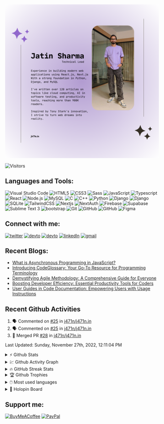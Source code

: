 ![Banner](/banner.png)



![Visitors](https://komarev.com/ghpvc/?username=j471n&label=Visitors&style=for-the-badge)
<!-- [![codechef](https://cp-logo.vercel.app/codechef/jatinsharma009)](https://www.codechef.com/users/jatinsharma009)
[![codeforces](https://cp-logo.vercel.app/codeforces/jatinsharma089659)](https://codeforces.com/profile/jatinsharma089659)
 -->

## Languages and Tools:

<p>
  <img title="Visual Studio Code" width="25px" src="https://cdn.jsdelivr.net/gh/devicons/devicon/icons/vscode/vscode-original.svg" />
  <img title="HTML5" width="25px" src="https://cdn.jsdelivr.net/gh/devicons/devicon/icons/html5/html5-original.svg" />
  <img title="CSS3" width="25px" src="https://cdn.jsdelivr.net/gh/devicons/devicon/icons/css3/css3-original.svg" />
  <img title="Sass" width="25px" src="https://cdn.jsdelivr.net/gh/devicons/devicon/icons/sass/sass-original.svg" />
  <img title="JavaScript" width="25px" src="https://cdn.jsdelivr.net/gh/devicons/devicon/icons/javascript/javascript-original.svg" />
  <img title="Typescript" width="25px" src="https://cdn.jsdelivr.net/gh/devicons/devicon/icons/typescript/typescript-original.svg" />
  <img title="React" width="25px" src="https://cdn.jsdelivr.net/gh/devicons/devicon/icons/react/react-original.svg" />
  <img title="Node.js" width="25px" src="https://cdn.jsdelivr.net/gh/devicons/devicon/icons/nodejs/nodejs-original.svg" />
  <img title="MySQL" width="25px" src="https://cdn.jsdelivr.net/gh/devicons/devicon/icons/mysql/mysql-original.svg" />
  <img title="C" width="25px" src="https://cdn.jsdelivr.net/gh/devicons/devicon/icons/c/c-original.svg" />
  <img title="C++" width="25px" src="https://cdn.jsdelivr.net/gh/devicons/devicon/icons/cplusplus/cplusplus-original.svg" />
  <img title="Python" width="25px" src="https://cdn.jsdelivr.net/gh/devicons/devicon/icons/python/python-original.svg" />
  <img title="Django" width="25px"  src="https://img.icons8.com/material-outlined/48/000000/django.png#gh-light-mode-only" />
  <img title="Django" width="25px"  src="https://img.icons8.com/material-outlined/48/ffffff/django.png#gh-dark-mode-only" />
  <img title="SQLite" width="25px"  src="https://cdn.jsdelivr.net/gh/devicons/devicon/icons/sqlite/sqlite-original.svg" />
  <img title="TailwindCSS" width="25px" src="https://cdn.jsdelivr.net/gh/devicons/devicon/icons/tailwindcss/tailwindcss-plain.svg" />
  <img title="Nextjs" width="25px" src="https://imgur.com/hPofQoP.png" />
  <img title="NextAuth" width="25px" src="https://next-auth.js.org/img/logo/logo-sm.png"/>
  <img title="Firebase" width="25px" src="https://i.imgur.com/ySmf4g5.png" />
  <img title="Supabase" width="25px" src="https://imgur.com/xgNKVQa.png" />                                         
  <img title="Sublime Text 3" width="25px" src="https://pbs.twimg.com/media/DJnkUqqVoAAFGQO.png" />                                       
  <img title="bootstrap" width="25px" src="https://img.icons8.com/color/48/000000/bootstrap.png"/>                    
  <img title="Git" width="25px" src="https://cdn.jsdelivr.net/gh/devicons/devicon/icons/git/git-original.svg" />
  <img title="GitHub" width="25px" src="https://user-images.githubusercontent.com/3369400/139448065-39a229ba-4b06-434b-bc67-616e2ed80c8f.png#gh-light-mode-only" />
  <img title="GitHub" width="25px" src="https://user-images.githubusercontent.com/3369400/139447912-e0f43f33-6d9f-45f8-be46-2df5bbc91289.png#gh-dark-mode-only" /> 
  <img title="Figma" width="25px" src="https://cdn.jsdelivr.net/gh/devicons/devicon/icons/figma/figma-original.svg" /> 
</p>


## Connect with me:

[![twitter](https://img.shields.io/badge/Twitter-1DA1F2?style=for-the-badge&logo=twitter&logoColor=white)](https://twitter.com/j471n_)
[![devto](https://img.shields.io/badge/dev.to-0A0A0A?style=for-the-badge&logo=devdotto&logoColor=white)](https://dev.to/j471n#gh-light-mode-only)
[![devto](https://img.shields.io/badge/dev.to-ffffff?style=for-the-badge&logo=devdotto&logoColor=black)](https://dev.to/j471n#gh-dark-mode-only)
[![linkedIn](https://img.shields.io/badge/LinkedIn-0077B5?style=for-the-badge&logo=linkedin&logoColor=white)](https://www.linkedin.com/in/j471n/)
[![gmail](https://img.shields.io/badge/Gmail-D14836?style=for-the-badge&logo=gmail&logoColor=white)](mailto:me@j471n.in)


## Recent Blogs:
<!-- Dev.to:START -->
- [What is Asynchronous Programming in JavaScript?](https://dev.to/devhots/what-is-asynchronous-programming-in-javascript-215k)
- [Introducing CodeGlossary: Your Go-To Resource for Programming Terminology](https://dev.to/j471n/introducing-codeglossary-your-go-to-resource-for-programming-terminology-22ml)
- [Demystifying Agile Methodology: A Comprehensive Guide for Everyone](https://dev.to/documatic/demystifying-agile-methodology-a-comprehensive-guide-for-everyone-119i)
- [Boosting Developer Efficiency: Essential Productivity Tools for Coders](https://dev.to/j471n/boosting-developer-efficiency-essential-productivity-tools-for-coders-1d5e)
- [User Guides in Code Documentation: Empowering Users with Usage Instructions](https://dev.to/documatic/user-guides-in-code-documentation-empowering-users-with-usage-instructions-3lmo)
<!-- Dev.to:END -->

## Recent Github Activities
<!--START_SECTION:activity-->
1. 🗣 Commented on [#25](https://github.com/j471n/j471n.in/issues/25#issuecomment-1717421825) in [j471n/j471n.in](https://github.com/j471n/j471n.in)
2. 🗣 Commented on [#25](https://github.com/j471n/j471n.in/issues/25#issuecomment-1717117782) in [j471n/j471n.in](https://github.com/j471n/j471n.in)
3. 🎉 Merged PR [#28](https://github.com/j471n/j471n.in/pull/28) in [j471n/j471n.in](https://github.com/j471n/j471n.in)
<!--END_SECTION:activity-->

<!--RECENT_ACTIVITY:last_update-->
Last Updated: Sunday, November 27th, 2022, 12:11:04 PM
<!--RECENT_ACTIVITY:last_update_end-->

<details>
  <summary>⚡ Github Stats</summary>
  <br>
  <img src="https://github-readme-stats.vercel.app/api?username=j471n&show_icons=true&theme=dark&hide_border=true" alt="Jatin's Github Stats" />
</details>

<details>
  <summary>💹 Github Activity Graph</summary>
  <br>
  <img src="https://github-readme-activity-graph.cyclic.app/graph?username=j471n&theme=react-dark" alt="Oops, something went wrong with Activity Graph" />
</details>

<details>
  <summary>🔥 GitHub Streak Stats</summary>
  <br>
  <img src="http://github-readme-streak-stats.herokuapp.com?user=j471n&theme=dark&hide_border=true&date_format=M%20j%5B%2C%20Y%5D" alt="GitHub Streak Stats" />
</details>

<details>
  <summary>🏆 Github Trophies</summary>
  <br>
  <img src="https://github-profile-trophy.vercel.app/?username=j471n&theme=nord" alt="Jatin's Github Activity Graph" />
</details>

<details>
  <summary>🖱️ Most used languages</summary>
  <br>
  <img src="https://github-readme-stats.vercel.app/api/top-langs?username=j471n&show_icons=true&locale=en&layout=compact&theme=dark" alt="Jatin's Github Activity Graph" />
</details>

<details>
  <summary>🏅 Holopin Board</summary>
  <br>
  <img src="https://holopin.me/j471n" alt="Holopin's Badges" />
</details>


<!-- <br> -->
<!-- ![Jokes Card](https://readme-jokes.vercel.app/api) -->

## Support me:

[![BuyMeACoffee](https://img.shields.io/badge/Buy%20Me%20a%20Coffee-ffdd00?style=for-the-badge&logo=buy-me-a-coffee&logoColor=black)](https://www.buymeacoffee.com/j471n)
[![PayPal](https://img.shields.io/badge/PayPal-00457C?style=for-the-badge&logo=paypal&logoColor=white)](https://www.paypal.com/paypalme/j47in)


